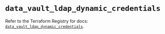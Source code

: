 # `data_vault_ldap_dynamic_credentials`

Refer to the Terraform Registry for docs: [`data_vault_ldap_dynamic_credentials`](https://registry.terraform.io/providers/hashicorp/vault/3.25.0/docs/data-sources/ldap_dynamic_credentials).
